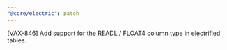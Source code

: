 ```yaml
---
"@core/electric": patch
---
```


[VAX-846] Add support for the READL / FLOAT4 column type in electrified tables.
